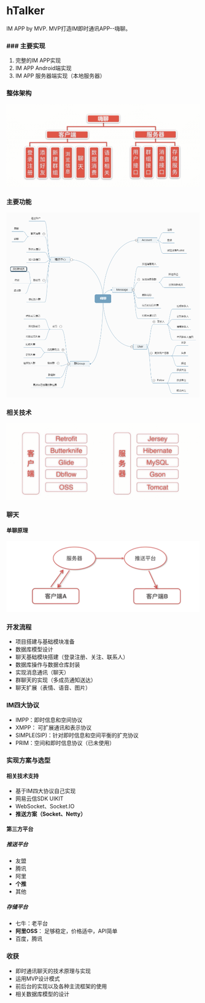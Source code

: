 # hTalker
 IM APP by MVP.  MVP打造IM即时通讯APP--嗨聊。

### ### 主要实现

1. 完整的IM APP实现
2. IM APP Android端实现
3. IM APP 服务器端实现（本地服务器）

### 整体架构

<img src="img\global_design.png" style="zoom:61%;" />

### 主要功能

![](img\htalker.png)

### 相关技术

![](img\technologies.png)

### 聊天

#### 单聊原理

![](img\talk.jpg)

### 开发流程

- 项目搭建与基础模块准备
- 数据库模型设计
- 聊天基础模块搭建（登录注册、关注、联系人）
- 数据库操作与数据仓库封装
- 实现消息通讯（聊天）
- 群聊天的实现（多成员通知送达）
- 聊天扩展（表情、语音、图片）

### IM四大协议

- IMPP：即时信息和空间协议
- XMPP： 可扩展通讯和表示协议
- SIMPLE(SIP)：针对即时信息和空间平衡的扩充协议
- PRIM：空间和即时信息协议（已未使用）

### 实现方案与选型

#### 相关技术支持

- 基于IM四大协议自己实现
- 网易云信SDK UIKIT
- WebSocket、Socket.IO
- **推送方案（Socket、Netty）**

#### 第三方平台

##### 推送平台

- 友盟
- 腾讯
- 阿里
- **个推**
- 其他

##### 存储平台

- 七牛：老平台
- **阿里OSS**： 足够稳定，价格适中，API简单
- 百度，腾讯

### 收获

- 即时通讯聊天的技术原理与实现
- 运用MVP设计模式
- 前后台的实现以及各种主流框架的使用
- 相关数据库模型的设计

